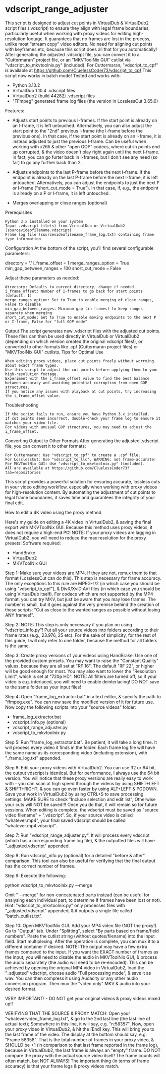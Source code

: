 # vdscript_range_adjuster
This script is designed to adjust cut points in VirtualDub & VirtualDub2 script files (.vdscript) to ensure they align with legal frame boundaries, particularly useful when working with proxy videos for editing high-resolution footage. It guarantees that no frames are lost in the process, unlike most "stream copy" video editors. No need for aligning cut points with keyframes etc, because this script does all that for you automatically! After generating the adjusted .vdscript file, you can convert it to a "Cuttermaran" project file, or an "MKVToolNix GUI" cutlist via "vdscript_to_mkvtoolnix.py" (included). For Cuttermaran, "vdscript_to_cpf" is available at https://github.com/CluelessCoder73/vdscript_to_cpf
This script now works in batch mode!
 Tested and works with:
 - Python 3.13.2
 - VirtualDub 1.10.4 .vdscript files
 - VirtualDub2 (build 44282) .vdscript files
 - "FFmpeg" generated frame log files (the version in LosslessCut 3.65.0)

Features:

 - Adjusts start points to previous I-frames. If the start point is already on an I-frame, it is left untouched. 
    Alternatively, you can also adjust the start point to the "2nd" previous I-frame (the I-frame before the previous one). In that case, if the start point is already on an I-frame, it is instead adjusted to just the previous I-frame. Can be useful when working with x265 & other "open GOP" codecs, where cut-in points end up corrupted, & the video doesn't play right again until the next I-frame.
    In fact, you can go furter back in I-frames, but I don't see any need (so far) to go any further back than 2.

 - Adjusts endpoints to the last P-frame before the next I-frame. If the endpoint is already on the last P-frame before the next I-frame, it is left untouched.
    Alternatively, you can adjust the endpoints to just the next P or I-frame ("short_cut_mode = True"). In that case, if, e.g., the endpoint is already on a P or I-frame, it is left untouched.
    
 - Merges overlapping or close ranges (optional)

Prerequisites

    Python 3.x installed on your system
    Input .vdscript file(s) from VirtualDub or VirtualDub2 (sourcevideofilename.vdscript)
    Frame log file (sourcevideofilename_frame_log.txt) containing frame type information

Configuration
At the bottom of the script, you'll find several configurable parameters:

directory = '.'
i_frame_offset = 1
merge_ranges_option = True
min_gap_between_ranges = 100
short_cut_mode = False

Adjust these parameters as needed:

    directory: Defaults to current directory, change if needed
    i_frame_offset: Number of I-frames to go back for start points (default: 1)
    merge_ranges_option: Set to True to enable merging of close ranges, False to disable
    min_gap_between_ranges: Minimum gap (in frames) to keep ranges separate when merging
    short_cut_mode: Set to True to enable moving endpoints to the next P or I-frame, False for "full GOP mode"

Output
The script generates new .vdscript files with the adjusted cut points. These files can then be used directly in VirtualDub or VirtualDub2 (depending on which version created the original vdscript files!), or converted to other formats like .cpf (Cuttermaran project files) or "MKVToolNix GUI" cutlists.
Tips for Optimal Use

    When editing proxy videos, place cut points freely without worrying about exact frame types.
    Use this script to adjust the cut points before applying them to your high-resolution footage.
    Experiment with the i_frame_offset value to find the best balance between accuracy and avoiding potential corruption from open GOP structures.
    If you notice any issues with playback at cut points, try increasing the i_frame_offset value.

Troubleshooting

    If the script fails to run, ensure you have Python 3.x installed.
    If cut points seem incorrect, double-check your frame log to ensure it matches your video file.
    For videos with unusual GOP structures, you may need to adjust the i_frame_offset.

Converting Output to Other Formats
After generating the adjusted .vdscript file, you can convert it to other formats:

    For Cuttermaran: Use "vdscript_to_cpf" to create a .cpf file.
    For LosslessCut: Use "vdscript_to_llc". WARNING: not frame-accurate!
    For MKVToolNix GUI: Use "vdscript_to_mkvtoolnix.py" (included).
    All are available at https://github.com/CluelessCoder73?tab=repositories

This script provides a powerful solution for ensuring accurate, lossless cuts in your video editing workflow, especially when working with proxy videos for high-resolution content. By automating the adjustment of cut points to legal frame boundaries, it saves time and guarantees the integrity of your final edit.

How to edit a 4K video using the proxy method:

Here's my guide on editing a 4K video in VirtualDub2, & saving the final export with MKVToolNix GUI. Because this method uses proxy videos, it does not require a high-end PC! NOTE: If your proxy videos are lagging in VirtualDub2, you will need to reduce the max resolution for the proxy presets!
 Software required:
 - HandBrake
 - VirtualDub2
 - MKVToolNix GUI

Step 1:
Make sure your videos are MP4. If they are not, remux them to that format (LosslessCut can do this). This step is necessary for frame accuracy. The only exceptions to this rule are MPEG-1/2 (in which case you should be using "vdscript_to_cpf"), & DivX/XviD AVI files (in which case you should be using VirtualDub itself). For codecs which are not supported by the MP4 format, you can try MKV, but just be aware that you may lose frames. The number is small, but it goes against the very premise behind the creation of these scripts: "Cut as close to the wanted ranges as possible without losing ANY frames!".

Step 2:
NOTE: This step is only necessary if you plan on using "vdscript_info.py"!
Put all your source videos into folders according to their frame rates (e.g., 23.976, 25 etc). For the sake of simplicity, for the rest of this guide, I will only refer to one folder, because the method for all folders is the same.

Step 3:
Create proxy versions of your videos using HandBrake: Use one of the provided custom presets. You may want to raise the "Constant Quality" values, because they are all set at "RF 16". The default "RF 22", or higher will be good enough for most. You may also want to lower the "Resolution Limit", which is set at "720p HD". NOTE: All filters are turned off, so if your video is e.g. interlaced, you will need to enable deinterlacing! DO NOT save to the same folder as your input files!

Step 4:
Open "frame_log_extractor.bat" in a text editor, & specify the path to "ffmpeg.exe". You can now save the modified version of it for future use. Now copy the following scripts into your "source videos" folder:

 - frame_log_extractor.bat
 - vdscript_info.py (optional)
 - vdscript_range_adjuster.py
 - vdscript_to_mkvtoolnix.py

Step 5:
Run "frame_log_extractor.bat". Be patient, it will take a long time. It will process every video it finds in the folder. Each frame log file will have the same name as its corresponding video (including extension), with "_frame_log.txt" appended.

Step 6:
Edit your proxy videos with VirtualDub2. You can use 32 or 64 bit, the output vdscript is identical. But for performance, I always use the 64 bit version. You will notice that these proxy versions are really easy to work with - you can scan at high speed through the videos by using SHIFT+LEFT & SHIFT+RIGHT, & you can go even faster by using ALT+LEFT & PGDOWN. Save your work in VirtualDub2 by using CTRL+S to save processing settings. MAKE SURE to check "Include selection and edit list", Otherwise your cuts will NOT be saved!!! Once you do that, it will remain so for future sessions. When editing is complete, the vdscript must be saved as "source video filename" + ".vdscript". So, if your source video is called "whatever.mp4", your final saved vdscript should be called "whatever.mp4.vdscript".

Step 7:
Run "vdscript_range_adjuster.py". It will process every vdscript (which has a corresponding frame log file), & the outputted files will have "_adjusted.vdscript" appended.

Step 8:
Run vdscript_info.py (optional) for a detailed "before & after" comparison. This tool can also be useful for verifying that the final output has the correct number of frames.

Step 9:
Execute the following:

python vdscript_to_mkvtoolnix.py --merge

Omit " --merge" for non-concatenated parts instead (can be useful for analysing each individual part, to determine if frames have been lost or not). Hint: "vdscript_to_mkvtoolnix.py" only processes files with "_adjusted.vdscript" appended, & it outputs a single file called "batch_cutlist.txt".

Step 10:
Open MKVToolNix GUI. Add your MP4 video file (NOT the proxy!). Go to "Output" tab. Under "Splitting", select "By parts based on frame/field numbers". Paste the cutlist string (without quotes/filename) into the input field. Start multiplexing. After the operation is complete, you can mux it to a different container if desired. NOTE: The output may have a few extra frames compared to the input. If you want the EXACT number of frames as the input, you will need to disable the audio in MKVToolNix GUI, & process the audio separately (the audio will need to be re-encoded). This can be achieved by opening the original MP4 video in VirtualDub2, load the "_adjusted" vdscript, choose audio "Full processing mode", & save it as wav. You can then compress it using Audacity or any other audio conversion program. Then mux the "video only" MKV & audio into your desired format.

VERY IMPORTANT! - DO NOT get your original videos & proxy videos mixed up!!

VERIFYING THAT THE SOURCE & PROXY MATCH:
Open your "whatevervideo_frame_log.txt", & go to the 2nd last line (the last line of actual text); Somewhere in this line, it will say, e.g. "n:58357".
Now, open your proxy video in VirtualDub2, & hit the [End] key. This will bring you to the last frame of the video. The display at the bottom should say, e.g. "Frame 58358". That is the total number of frames in your proxy video, & SHOULD be +1 (in comparison to that last frame reported in the frame log), because in VirtualDub2, the last frame is always an "empty" frame.
DO NOT compare the proxy with the actual source video itself! The frame counts will often match, but NOT ALWAYS! The important thing (in terms of frame accuracy) is that your frame logs & proxy videos match.